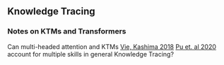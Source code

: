 ## Knowledge Tracing

### Notes on KTMs and Transformers

Can multi-headed attention and KTMs [Vie, Kashima 2018](https://arxiv.org/pdf/1811.03388.pdf) [Pu et. al 2020](https://link.springer.com/chapter/10.1007/978-3-030-52240-7_46) account for multiple skills in general Knowledge Tracing?